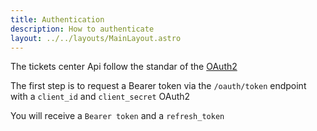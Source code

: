 ```yaml
---
title: Authentication
description: How to authenticate
layout: ../../layouts/MainLayout.astro
---
```

    
The tickets center Api follow the standar of the [OAuth2](https://oauth.net/2/)

The first step is to request a Bearer token via the `/oauth/token` endpoint with a `client_id` and `client_secret` OAuth2

You will receive a `Bearer token` and a `refresh_token`
